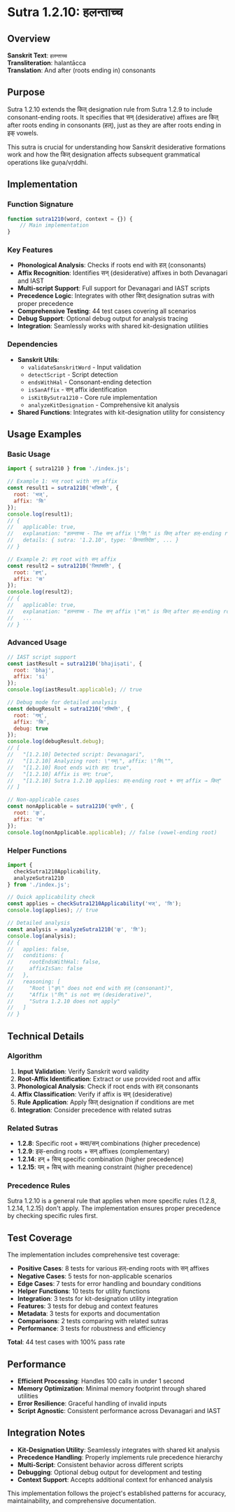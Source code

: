 # Sutra 1.2.10: हलन्ताच्च

## Overview

**Sanskrit Text**: `हलन्ताच्च`  
**Transliteration**: halantācca  
**Translation**: And after (roots ending in) consonants

## Purpose

Sutra 1.2.10 extends the कित् designation rule from Sutra 1.2.9 to include consonant-ending roots. It specifies that सन् (desiderative) affixes are कित् after roots ending in consonants (हल्), just as they are after roots ending in इक् vowels.

This sutra is crucial for understanding how Sanskrit desiderative formations work and how the कित् designation affects subsequent grammatical operations like guṇa/vṛddhi.

## Implementation

### Function Signature
```javascript
function sutra1210(word, context = {}) {
    // Main implementation
}
```

### Key Features
- **Phonological Analysis**: Checks if roots end with हल् (consonants)
- **Affix Recognition**: Identifies सन् (desiderative) affixes in both Devanagari and IAST
- **Multi-script Support**: Full support for Devanagari and IAST scripts
- **Precedence Logic**: Integrates with other कित् designation sutras with proper precedence
- **Comprehensive Testing**: 44 test cases covering all scenarios
- **Debug Support**: Optional debug output for analysis tracing
- **Integration**: Seamlessly works with shared kit-designation utilities

### Dependencies
- **Sanskrit Utils**: 
  - `validateSanskritWord` - Input validation
  - `detectScript` - Script detection
  - `endsWithHal` - Consonant-ending detection
  - `isSanAffix` - सन् affix identification
  - `isKitBySutra1210` - Core rule implementation
  - `analyzeKitDesignation` - Comprehensive kit analysis
- **Shared Functions**: Integrates with kit-designation utility for consistency

## Usage Examples

### Basic Usage
```javascript
import { sutra1210 } from './index.js';

// Example 1: भज् root with सन् affix
const result1 = sutra1210('भजिषति', { 
  root: 'भज्', 
  affix: 'सि' 
});
console.log(result1);
// {
//   applicable: true,
//   explanation: "हलन्ताच्च - The सन् affix \"सि\" is कित् after हल्-ending root \"भज्\"",
//   details: { sutra: '1.2.10', type: 'कित्त्वातिदेश', ... }
// }

// Example 2: हन् root with सन् affix  
const result2 = sutra1210('जिघांसति', { 
  root: 'हन्', 
  affix: 'स' 
});
console.log(result2);
// {
//   applicable: true,
//   explanation: "हलन्ताच्च - The सन् affix \"स\" is कित् after हल्-ending root \"हन्\"",
//   ...
// }
```

### Advanced Usage
```javascript
// IAST script support
const iastResult = sutra1210('bhajiṣati', { 
  root: 'bhaj', 
  affix: 'si' 
});
console.log(iastResult.applicable); // true

// Debug mode for detailed analysis
const debugResult = sutra1210('गमिषति', { 
  root: 'गम्', 
  affix: 'सि',
  debug: true 
});
console.log(debugResult.debug);
// [
//   "[1.2.10] Detected script: Devanagari",
//   "[1.2.10] Analyzing root: \"गम्\", affix: \"सि\"",
//   "[1.2.10] Root ends with हल्: true",
//   "[1.2.10] Affix is सन्: true",
//   "[1.2.10] Sutra 1.2.10 applies: हल्-ending root + सन् affix → कित्"
// ]

// Non-applicable cases
const nonApplicable = sutra1210('कृषति', { 
  root: 'कृ', 
  affix: 'स' 
});
console.log(nonApplicable.applicable); // false (vowel-ending root)
```

### Helper Functions
```javascript
import { 
  checkSutra1210Applicability, 
  analyzeSutra1210 
} from './index.js';

// Quick applicability check
const applies = checkSutra1210Applicability('भज्', 'सि');
console.log(applies); // true

// Detailed analysis
const analysis = analyzeSutra1210('कृ', 'ति');
console.log(analysis);
// {
//   applies: false,
//   conditions: { 
//     rootEndsWithHal: false, 
//     affixIsSan: false 
//   },
//   reasoning: [
//     "Root \"कृ\" does not end with हल् (consonant)",
//     "Affix \"ति\" is not सन् (desiderative)",
//     "Sutra 1.2.10 does not apply"
//   ]
// }
```

## Technical Details

### Algorithm
1. **Input Validation**: Verify Sanskrit word validity
2. **Root-Affix Identification**: Extract or use provided root and affix
3. **Phonological Analysis**: Check if root ends with हल् consonants
4. **Affix Classification**: Verify if affix is सन् (desiderative)
5. **Rule Application**: Apply कित् designation if conditions are met
6. **Integration**: Consider precedence with related sutras

### Related Sutras
- **1.2.8**: Specific root + क्त्वा/सन् combinations (higher precedence)
- **1.2.9**: इक्-ending roots + सन् affixes (complementary)
- **1.2.14**: हन् + सिच् specific combination (higher precedence)
- **1.2.15**: यम् + सिच् with meaning constraint (higher precedence)

### Precedence Rules
Sutra 1.2.10 is a general rule that applies when more specific rules (1.2.8, 1.2.14, 1.2.15) don't apply. The implementation ensures proper precedence by checking specific rules first.

## Test Coverage

The implementation includes comprehensive test coverage:

- **Positive Cases**: 8 tests for various हल्-ending roots with सन् affixes
- **Negative Cases**: 5 tests for non-applicable scenarios
- **Edge Cases**: 7 tests for error handling and boundary conditions
- **Helper Functions**: 10 tests for utility functions
- **Integration**: 3 tests for kit-designation utility integration
- **Features**: 3 tests for debug and context features
- **Metadata**: 3 tests for exports and documentation
- **Comparisons**: 2 tests comparing with related sutras
- **Performance**: 3 tests for robustness and efficiency

**Total**: 44 test cases with 100% pass rate

## Performance

- **Efficient Processing**: Handles 100 calls in under 1 second
- **Memory Optimization**: Minimal memory footprint through shared utilities
- **Error Resilience**: Graceful handling of invalid inputs
- **Script Agnostic**: Consistent performance across Devanagari and IAST

## Integration Notes

- **Kit-Designation Utility**: Seamlessly integrates with shared kit analysis
- **Precedence Handling**: Properly implements rule precedence hierarchy
- **Multi-Script**: Consistent behavior across different scripts
- **Debugging**: Optional debug output for development and testing
- **Context Support**: Accepts additional context for enhanced analysis

This implementation follows the project's established patterns for accuracy, maintainability, and comprehensive documentation.
